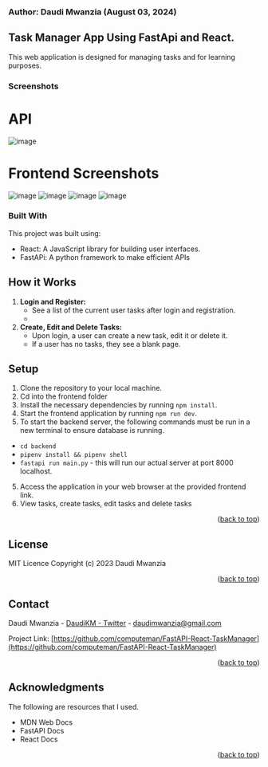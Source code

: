 <!-- ABOUT THE PROJECT -->

### Author: Daudi Mwanzia (August 03, 2024)

## Task Manager App Using FastApi and React.

This web application is designed for managing tasks and for learning purposes.

### Screenshots
# API
![image](https://github.com/user-attachments/assets/d9252e50-d3dd-46ec-ac9e-198710e123bf)
# Frontend Screenshots
![image](https://github.com/user-attachments/assets/920ebbc5-14f3-43e5-829e-18dba485b7d7)
![image](https://github.com/user-attachments/assets/01a423fe-b4cc-4b76-a319-8144939bfcd0)
![image](https://github.com/user-attachments/assets/c12b0553-a00f-4058-9965-12c34596894d)
![image](https://github.com/user-attachments/assets/bcac6e23-181a-4dfb-8e7f-67f26c41e033)

### Built With

This project was built using:

- React: A JavaScript library for building user interfaces.
- FastAPi: A python framework to make efficient APIs

<!-- GETTING STARTED -->

## How it Works

1. **Login and Register:**
   - See a list of the current user tasks after login and registration.
   -
2. **Create, Edit and Delete Tasks:**
   - Upon login, a user can create a new task, edit it or delete it.
   - If a user has no tasks, they see a blank page.

<!-- USAGE EXAMPLES -->

## Setup

1. Clone the repository to your local machine.
2. Cd into the frontend folder
3. Install the necessary dependencies by running `npm install`.
4. Start the frontend application by running `npm run dev`.
5. To start the backend server, the following commands must be run in a new terminal to ensure database is running.

- `cd backend`
- `pipenv install && pipenv shell`
- `fastapi run main.py` - this will run our actual server at port 8000 localhost.

5. Access the application in your web browser at the provided frontend link.
6. View tasks, create tasks, edit tasks and delete tasks

<p align="right">(<a href="#readme-top">back to top</a>)</p>

<!-- LICENSE -->

## License

MIT Licence
Copyright (c) 2023 Daudi Mwanzia

<p align="right">(<a href="#readme-top">back to top</a>)</p>

<!-- CONTACT -->

## Contact

Daudi Mwanzia - [DaudiKM - Twitter](https://twitter.com/DaudiKM) - daudimwanzia@gmail.com

Project Link: [https://github.com/computeman/FastAPI-React-TaskManager](https://github.com/computeman/FastAPI-React-TaskManager)

<p align="right">(<a href="#readme-top">back to top</a>)</p>

<!-- ACKNOWLEDGMENTS -->

## Acknowledgments

The following are resources that I used.

- MDN Web Docs
- FastAPI Docs
- React Docs

<p align="right">(<a href="#readme-top">back to top</a>)</p>
